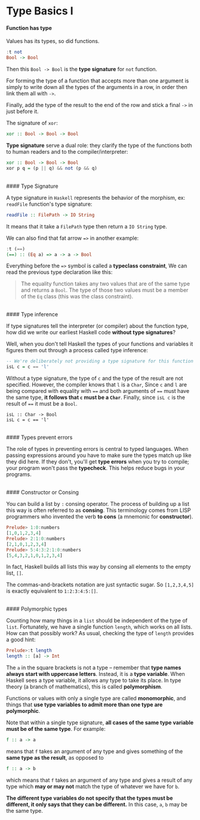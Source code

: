 # Type Basics I

#### Function has type

Values has its types, so did functions.

```haskell
:t not
Bool -> Bool
```

Then this `Bool -> Bool` is the **type signature** for `not` function.

For forming the type of a function that accepts more than one argument is simply to write down all the types of the arguments in a row, in order then link them all with `->`. 

Finally, add the type of the result to the end of the row and stick a final `->` in just before it.

The signature of `xor`:

```haskell
xor :: Bool -> Bool -> Bool
```

**Type signature** serve a dual role: they clarify the type of the functions both to human readers and to the compiler/interpreter:

```haskell
xor :: Bool -> Bool -> Bool
xor p q = (p || q) && not (p && q)
```

<br>
#### Type Signature

A type signature in `Haskell` represents the behavior of the morphism, ex: `readFile` function's type signature:

```haskell
readFile :: FilePath -> IO String
```

It means that it take a `FilePath` type then return a `IO String` type.

We can also find that fat arrow `=>` in another example:

```haskell
:t (==)  
(==) :: (Eq a) => a -> a -> Bool  
```

Everything before the `=>` symbol is called a **typeclass constraint**, We can read the previous type declaration like this:

> The equality function takes any two values that are of the same type and returns a `Bool`. The type of those two values must be a member of the `Eq` class (this was the class constraint).

<br>
#### Type inference

If type signatures tell the interpreter (or compiler) about the function type, how did we write our earliest Haskell code **without type signatures**? 

Well, when you don't tell Haskell the types of your functions and variables it figures them out through a process called type inference:

```haskell
-- We're deliberately not providing a type signature for this function
isL c = c == 'l'
```

Without a type signature, the type of `c` and the type of the result are not specified. However, the compiler knows that `l` is a `Char`, Since `c` and `l` are being compared with equality with `==` and both arguments of `==` must have the same type, **it follows that `c` must be a `Char`**.  Finally, since `isL c` is the result of `==` it must be a `Bool`.

```hasekll
isL :: Char -> Bool
isL c = c == 'l'
```

<br>
#### Types prevent errors

The role of types in preventing errors is central to typed languages. When passing expressions around you have to make sure the types match up like they did here. If they don't, you'll get **type errors** when you try to compile; your program won't pass the **typecheck**. This helps reduce bugs in your programs.

<br>
#### Constructor or Consing

You can build a list by `:` consing operator. The process of building up a list this way is often referred to as **consing**. This terminology comes from LISP programmers who invented the verb **to cons** (a mnemonic for **constructor**).

```haskell
Prelude> 1:0:numbers
[1,0,1,2,3,4]
Prelude> 2:1:0:numbers
[2,1,0,1,2,3,4]
Prelude> 5:4:3:2:1:0:numbers
[5,4,3,2,1,0,1,2,3,4]
```

In fact, Haskell builds all lists this way by consing all elements to the empty list, `[]`.

The commas-and-brackets notation are just syntactic sugar. So `[1,2,3,4,5]` is exactly equivalent to `1:2:3:4:5:[]`.

<br>
#### Polymorphic types

Counting how many things in a `list` should be independent of the type of `list`. Fortunately, we have a single function `length`, which works on all lists. How can that possibly work? As usual, checking the type of `length` provides a good hint:

```haskell
Prelude>:t length
length :: [a] -> Int
```

The `a` in the square brackets is not a type – remember that **type names always start with uppercase letters**. Instead, it is a **type variable**. When Haskell sees a type variable, it allows any type to take its place. In type theory (a branch of mathematics), this is called **polymorphism**.

Functions or values with only a single type are called **monomorphic**, and things that **use type variables to admit more than one type are polymorphic**.

Note that within a single type signature, **all cases of the same type variable must be of the same type**. For example:

```haskell
f :: a -> a
```

means that `f` takes an argument of any type and gives something of the **same type as the result**, as opposed to

```haskell
f :: a -> b
```

which means that `f` takes an argument of any type and gives a result of any type which **may or may not** match the type of whatever we have for `b`. 

**The different type variables do not specify that the types must be different, it only says that they can be different.** In this case, `a`, `b` may be the same type.

